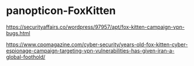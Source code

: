 # panopticon-FoxKitten

https://securityaffairs.co/wordpress/97957/apt/fox-kitten-campaign-vpn-bugs.html

https://www.cpomagazine.com/cyber-security/years-old-fox-kitten-cyber-espionage-campaign-targeting-vpn-vulnerabilities-has-given-iran-a-global-foothold/
